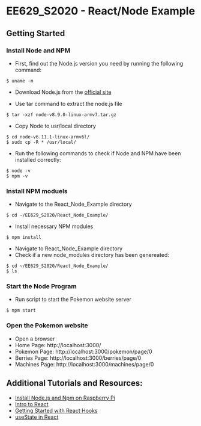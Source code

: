 # EE629_S2020 - React/Node Example

## Getting Started

### Install Node and NPM
- First, find out the Node.js version you need by running the following command:
```
$ uname -m
```
- Download Node.js from the [official site](https://nodejs.org/en/download/)

- Use tar command to extract the node.js file
```
$ tar -xzf node-v8.9.0-linux-armv7.tar.gz
```
- Copy Node to usr/local directory
```
$ cd node-v6.11.1-linux-armv6l/
$ sudo cp -R * /usr/local/
```
- Run the following commands to check if Node and NPM have been installed correctly:
```
$ node -v
$ npm -v
```

### Install NPM moduels
- Navigate to the React_Node_Example directory
```
$ cd ~/EE629_S2020/React_Node_Example/
```
- Install necessary NPM modules
```
$ npm install
```
- Navigate to React_Node_Example directory 
- Check if a new node_modules directory has been genereated:
```
$ cd ~/EE629_S2020/React_Node_Example/
$ ls
```

### Start the Node Program
- Run script to start the Pokemon website server
```
$ npm start
```

### Open the Pokemon website
- Open a browser
- Home Page: http://localhost:3000/
- Pokemon Page: http://localhost:3000/pokemon/page/0
- Berries Page: http://localhost:3000/berries/page/0
- Machines Page: http://localhost:3000/machines/page/0

## Additional Tutorials and Resources:
* <a href="https://reactjs.org/tutorial/tutorial.html" target="_blank">Install Node.js and Npm on Raspberry Pi</a>
* <a href="https://reactjs.org/tutorial/tutorial.html" target="_blank">Intro to React</a>
* <a href="https://www.digitalocean.com/community/tutorials/getting-started-with-react-hooks" target="_blank">Getting Started with React Hooks</a>
* <a href="https://blog.logrocket.com/a-guide-to-usestate-in-react-ecb9952e406c/" target="_blank">useState in React</a>
